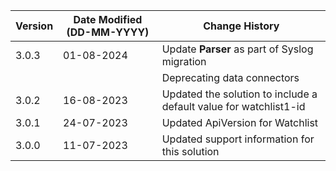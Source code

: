 | **Version** | **Date Modified (DD-MM-YYYY)** | **Change History**                                                   |
|-------------|--------------------------------|----------------------------------------------------------------------|
| 3.0.3       | 01-08-2024                     |Update **Parser** as part of Syslog migration                         |
|             |                                |Deprecating data connectors                                           |
| 3.0.2       | 16-08-2023                     |Updated the solution to include a default value for watchlist1-id     |
| 3.0.1       | 24-07-2023                     |Updated ApiVersion for Watchlist                                      |
| 3.0.0       | 11-07-2023                     |Updated support information for this solution                         |
